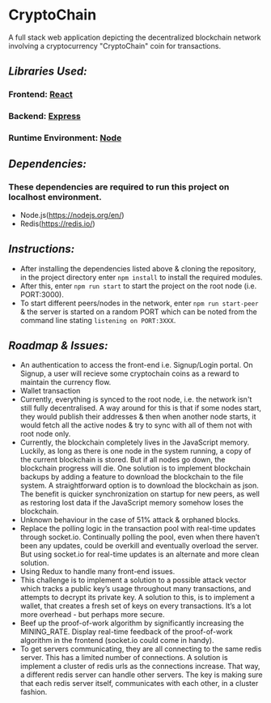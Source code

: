 # CryptoChain
A full stack web application depicting the decentralized blockchain network involving a cryptocurrency "CryptoChain" coin for transactions.

## *Libraries Used:*
### Frontend: [React](https://github.com/facebook/react)   
### Backend: [Express](https://github.com/expressjs/express)
### Runtime Environment: [Node](https://github.com/nodejs/node)


## *Dependencies:*
### These dependencies are required to run this project on localhost environment.
- Node.js(https://nodejs.org/en/)
- Redis(https://redis.io/)

## *Instructions:*
- After installing the dependencies listed above & cloning the repository, in the project directory enter `npm install` to install the required modules.
- After this, enter `npm run start` to start the project on the root node (i.e. PORT:3000).
- To start different peers/nodes in the network, enter `npm run start-peer` & the server is started on a random PORT which can be noted from the command line stating `listening on PORT:3XXX`.


## *Roadmap & Issues:*
- An authentication to access the front-end i.e. Signup/Login portal. On Signup, a user will recieve some cryptochain coins as a reward to maintain the currency flow.
- Wallet transaction 
- Currently, everything is synced to the root node, i.e. the network isn't still fully decentralised. A way around for this is that if some nodes start, they would publish their addresses & then when another node starts, it would fetch all the active nodes & try to sync with all of them not with root node only.
- Currently, the blockchain completely lives in the JavaScript memory. Luckily, as long as there is one node in the system running, a copy of the current blockchain is stored. But if all nodes go down, the blockchain progress will die. One solution is to implement blockchain backups by adding a feature to download the blockchain to the file system. A straightforward option is to download the blockchain as json. The benefit is quicker synchronization on startup for new peers, as well as restoring lost data if the JavaScript memory somehow loses the blockchain.
- Unknown behaviour in the case of 51% attack & orphaned blocks.
- Replace the polling logic in the transaction pool with real-time updates through socket.io. Continually polling the pool, even when there haven’t been any updates, could be overkill and eventually overload the server. But using socket.io for real-time updates is an alternate and more clean solution.
- Using Redux to handle many front-end issues.
- This challenge is to implement a solution to a possible attack vector which tracks a public key’s usage throughout many transactions, and attempts to decrypt its private key. A solution to this, is to implement a wallet, that creates a fresh set of keys on every transactions. It’s a lot more overhead - but perhaps more secure.
- Beef up the proof-of-work algorithm by significantly increasing the MINING_RATE. Display real-time feedback of the proof-of-work algorithm in the frontend (socket.io could come in handy).
- To get servers communicating, they are all connecting to the same redis server. This has a limited number of connections. A solution is implement a cluster of redis urls as the connections increase. That way, a different redis server can handle other servers. The key is making sure that each redis server itself, communicates with each other, in a cluster fashion.
